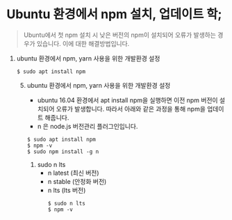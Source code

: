 # Ubuntu 환경에서 npm 설치, 업데이트 학;

> Ubuntu에서 첫 npm 설치 시 낮은 버전의 npm이 설치되어 오류가 발생하는 경우가 있습니다. 이에 대한 해결방법입니다.

1. ubuntu 환경에서 npm, yarn 사용을 위한 개발환경 설정

    ```
    $ sudo apt install npm
    ```

    5. ubuntu 환경에서 npm, yarn 사용을 위한 개발환경 설정
        - ubuntu 16.04 환경에서 apt install npm을 실행하면 이전 npm 버전이 설치되어 오류가 발생합니다. 따라서 아래와 같은 과정을 통해 npm을 업데이트 해줍니다.
        - n 은 node.js 버전관리 플러그인입니다.
        ```
        $ sudo apt install npm
        $ npm -v
        $ sudo npm install -g n
        ```

        1. sudo n lts
            - n latest (최신 버전)
            - n stable (안정화 버전)
            - n lts (lts 버전)
                ```
                $ sudo n lts
                $ npm -v
                ```
